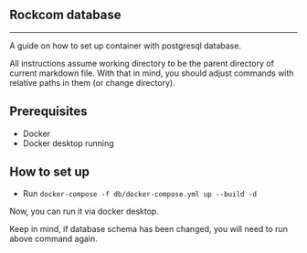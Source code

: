 ## Rockcom database

---

A guide on how to set up container with postgresql database.

All instructions assume working directory to be the parent directory of current markdown file. 
With that in mind, you should adjust commands with relative paths in them (or change directory). 

## Prerequisites
- Docker
- Docker desktop running

## How to set up
- Run `docker-compose -f db/docker-compose.yml up --build -d`

Now, you can run it via docker desktop. 

Keep in mind, if database schema has been changed, you will need to run above command again.